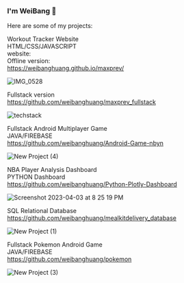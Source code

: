 ### I'm WeiBang 👋

Here are some of my projects:

Workout Tracker Website <br>
HTML/CSS/JAVASCRIPT <br>
website: <br>
Offline version: <br>
https://weibanghuang.github.io/maxprev/<br>

![IMG_0528](https://github.com/weibanghuang/weibanghuang/assets/77127321/e63082a5-ce44-4065-a7ed-ef76c38a80b9)


Fullstack version <br>
https://github.com/weibanghuang/maxprev_fullstack <br>

![techstack](https://github.com/weibanghuang/weibanghuang/assets/77127321/4903cdb1-7cbc-4af1-a38b-d57f8572b8f9)


Fullstack Android Multiplayer Game <br>
JAVA/FIREBASE <br>
https://github.com/weibanghuang/Android-Game-nbyn <br>

![New Project (4)](https://user-images.githubusercontent.com/77127321/229655783-3b6b8acd-f0f9-4f6a-aab8-fdce6e666152.png)

NBA Player Analysis Dashboard <br>
PYTHON Dashboard <br>
https://github.com/weibanghuang/Python-Plotly-Dashboard <br>

![Screenshot 2023-04-03 at 8 25 19 PM](https://user-images.githubusercontent.com/77127321/229655859-f31f2fbb-01ad-4ee9-b83e-85f0c81008bb.png)

SQL Relational Database <br>
https://github.com/weibanghuang/mealkitdelivery_database <br>

![New Project (1)](https://user-images.githubusercontent.com/77127321/229655849-e058782e-80c0-48da-9641-1067fb2d3d3e.png)

Fullstack Pokemon Android Game <br>
JAVA/FIREBASE <br>
https://github.com/weibanghuang/pokemon<br>

![New Project (3)](https://user-images.githubusercontent.com/77127321/229655812-0d59bb88-a78a-4454-9ab6-9f1b3893ba1d.png)
<!--
**weibanghuang/weibanghuang** is a ✨ _special_ ✨ repository because its `README.md` (this file) appears on your GitHub profile.

Here are some ideas to get you started:

- 🔭 I’m currently working on ...
- 🌱 I’m currently learning ...
- 👯 I’m looking to collaborate on ...
- 🤔 I’m looking for help with ...
- 💬 Ask me about ...
- 📫 How to reach me: ...
- 😄 Pronouns: ...
- ⚡ Fun fact: ...
-->
